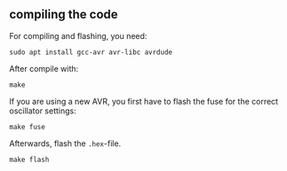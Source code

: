 ## compiling the code

For compiling and flashing, you need:
```
sudo apt install gcc-avr avr-libc avrdude
```

After compile with:
```
make
```

If you are using a new AVR, you first have to flash the fuse for the correct oscillator settings:
```
make fuse
```

Afterwards, flash the `.hex`-file.

```
make flash
```

